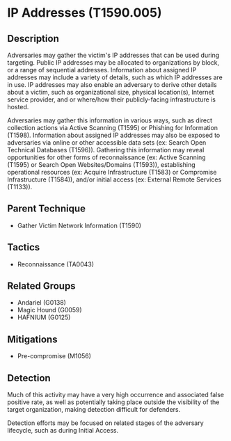 # IP Addresses (T1590.005)

## Description
Adversaries may gather the victim's IP addresses that can be used during targeting. Public IP addresses may be allocated to organizations by block, or a range of sequential addresses. Information about assigned IP addresses may include a variety of details, such as which IP addresses are in use. IP addresses may also enable an adversary to derive other details about a victim, such as organizational size, physical location(s), Internet service provider, and or where/how their publicly-facing infrastructure is hosted.

Adversaries may gather this information in various ways, such as direct collection actions via Active Scanning (T1595) or Phishing for Information (T1598). Information about assigned IP addresses may also be exposed to adversaries via online or other accessible data sets (ex: Search Open Technical Databases (T1596)). Gathering this information may reveal opportunities for other forms of reconnaissance (ex: Active Scanning (T1595) or Search Open Websites/Domains (T1593)), establishing operational resources (ex: Acquire Infrastructure (T1583) or Compromise Infrastructure (T1584)), and/or initial access (ex: External Remote Services (T1133)).

## Parent Technique
- Gather Victim Network Information (T1590)

## Tactics
- Reconnaissance (TA0043)

## Related Groups
- Andariel (G0138)
- Magic Hound (G0059)
- HAFNIUM (G0125)

## Mitigations
- Pre-compromise (M1056)

## Detection
Much of this activity may have a very high occurrence and associated false positive rate, as well as potentially taking place outside the visibility of the target organization, making detection difficult for defenders.

Detection efforts may be focused on related stages of the adversary lifecycle, such as during Initial Access.

